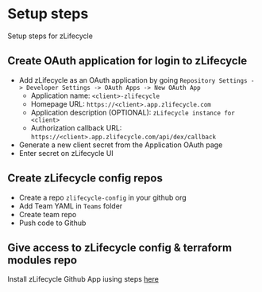 # Setup steps 

Setup steps for zLifecycle

## Create OAuth application for login to zLifecycle

- Add zLifecycle as an OAuth application by going `Repository Settings -> Developer Settings -> OAuth Apps -> New OAuth App`
    * Application name: `<client>-zlifecycle`
    * Homepage URL: `https://<client>.app.zlifecycle.com`
    * Application description (OPTIONAL): `zLifecycle instance for <client>`
    * Authorization callback URL: `https://<client>.app.zlifecycle.com/api/dex/callback`
- Generate a new client secret from the Application OAuth page
- Enter secret on zLifecycle UI

## Create zLifecycle config repos

- Create a repo `zlifecycle-config` in your github org
- Add Team YAML in `Teams` folder
- Create team repo 
- Push code to Github

## Give access to zLifecycle config & terraform modules repo

Install zLifecycle Github App iusing steps [here](https://docs.zlifecycle.com/settings/zlifecycle_app_installation/)
